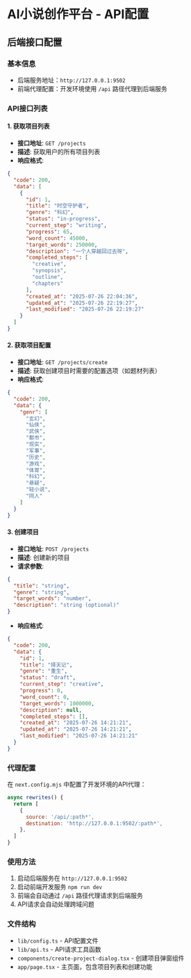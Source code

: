 # AI小说创作平台 - API配置

## 后端接口配置

### 基本信息
- 后端服务地址：`http://127.0.0.1:9502`
- 前端代理配置：开发环境使用 `/api` 路径代理到后端服务

### API接口列表

#### 1. 获取项目列表
- **接口地址**: `GET /projects`
- **描述**: 获取用户的所有项目列表
- **响应格式**:
```json
{
  "code": 200,
  "data": [
    {
      "id": 1,
      "title": "时空守护者",
      "genre": "科幻",
      "status": "in-progress",
      "current_step": "writing",
      "progress": 65,
      "word_count": 45000,
      "target_words": 250000,
      "description": "一个人穿越回过去呀",
      "completed_steps": [
        "creative",
        "synopsis",
        "outline",
        "chapters"
      ],
      "created_at": "2025-07-26 22:04:36",
      "updated_at": "2025-07-26 22:19:27",
      "last_modified": "2025-07-26 22:19:27"
    }
  ]
}
```

#### 2. 获取项目配置
- **接口地址**: `GET /projects/create`
- **描述**: 获取创建项目时需要的配置选项（如题材列表）
- **响应格式**:
```json
{
  "code": 200,
  "data": {
    "genr": [
      "玄幻",
      "仙侠", 
      "武侠",
      "都市",
      "现实",
      "军事",
      "历史",
      "游戏",
      "体育",
      "科幻",
      "悬疑",
      "轻小说",
      "同人"
    ]
  }
}
```

#### 3. 创建项目
- **接口地址**: `POST /projects`
- **描述**: 创建新的项目
- **请求参数**:
```json
{
  "title": "string",
  "genre": "string", 
  "target_words": "number",
  "description": "string (optional)"
}
```
- **响应格式**:
```json
{
  "code": 200,
  "data": {
    "id": 1,
    "title": "择天记",
    "genre": "重生",
    "status": "draft",
    "current_step": "creative",
    "progress": 0,
    "word_count": 0,
    "target_words": 1000000,
    "description": null,
    "completed_steps": [],
    "created_at": "2025-07-26 14:21:21",
    "updated_at": "2025-07-26 14:21:21",
    "last_modified": "2025-07-26 14:21:21"
  }
}
```

### 代理配置

在 `next.config.mjs` 中配置了开发环境的API代理：

```javascript
async rewrites() {
  return [
    {
      source: '/api/:path*',
      destination: 'http://127.0.0.1:9502/:path*',
    },
  ]
}
```

### 使用方法

1. 启动后端服务在 `http://127.0.0.1:9502`
2. 启动前端开发服务 `npm run dev`
3. 前端会自动通过 `/api` 路径代理请求到后端服务
4. API请求会自动处理跨域问题

### 文件结构

- `lib/config.ts` - API配置文件
- `lib/api.ts` - API请求工具函数
- `components/create-project-dialog.tsx` - 创建项目弹窗组件
- `app/page.tsx` - 主页面，包含项目列表和创建功能
